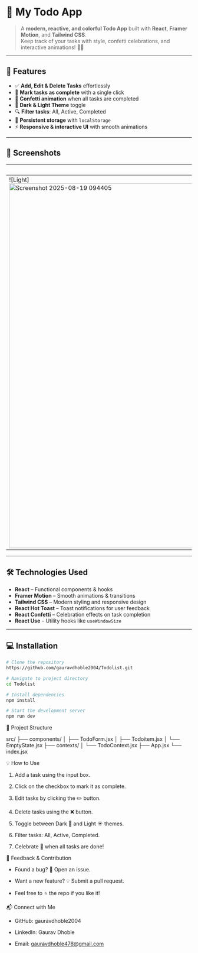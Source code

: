 # 🌈 My Todo App

> A **modern, reactive, and colorful Todo App** built with **React**, **Framer Motion**, and **Tailwind CSS**.  
> Keep track of your tasks with style, confetti celebrations, and interactive animations! 🎉✨

---

## 🚀 Features

- ✅ **Add, Edit & Delete Tasks** effortlessly  
- 🎯 **Mark tasks as complete** with a single click  
- 🎉 **Confetti animation** when all tasks are completed  
- 🌙 **Dark & Light Theme** toggle  
- 🔍 **Filter tasks**: All, Active, Completed  
- 💾 **Persistent storage** with `localStorage`  
- ⚡ **Responsive & interactive UI** with smooth animations  

---

## 🎨 Screenshots

| Light Theme | Dark Theme | 
|------------|------------|
| ![Light]<img width="1920" height="987" alt="Screenshot 2025-08-19 094405" src="https://github.com/user-attachments/assets/e2541672-e4e7-4833-90e6-6ceb9d2f5f0b" /> | ![Dark]<img width="1917" height="982" alt="Screenshot 2025-08-19 094326" src="https://github.com/user-attachments/assets/738782f3-8cfd-42b7-8bed-f0a0022dd54f" /> | 

---

## 🛠️ Technologies Used

- **React** – Functional components & hooks  
- **Framer Motion** – Smooth animations & transitions  
- **Tailwind CSS** – Modern styling and responsive design  
- **React Hot Toast** – Toast notifications for user feedback  
- **React Confetti** – Celebration effects on task completion  
- **React Use** – Utility hooks like `useWindowSize`  

---

## 💻 Installation

```bash
# Clone the repository
https://github.com/gauravdhoble2004/Todolist.git

# Navigate to project directory
cd Todolist

# Install dependencies
npm install

# Start the development server
npm run dev
```
📂 Project Structure

src/
├── components/
│ ├── TodoForm.jsx
│ ├── Todoitem.jsx
│ └── EmptyState.jsx
├── contexts/
│ └── TodoContext.jsx
├── App.jsx
└── index.jsx


💡 How to Use

1. Add a task using the input box.

2. Click on the checkbox to mark it as complete.

3. Edit tasks by clicking the ✏️ button.

4. Delete tasks using the ❌ button.

5. Toggle between Dark 🌙 and Light ☀️ themes.

6. Filter tasks: All, Active, Completed.

7. Celebrate 🎉 when all tasks are done!

📣 Feedback & Contribution

+ Found a bug? 🐛 Open an issue.

+ Want a new feature? 💡 Submit a pull request.

+ Feel free to ⭐ the repo if you like it!

📬 Connect with Me

+ GitHub: gauravdhoble2004

+ LinkedIn: Gaurav Dhoble

+ Email: gauravdhoble478@gmail.com
